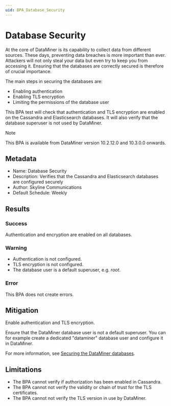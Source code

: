 ```yaml
---
uid: BPA_Database_Security
---
```


# Database Security

At the core of DataMiner is its capability to collect data from different sources. These days, preventing data breaches is more important than ever. Attackers will not only steal your data but even try to keep you from accessing it. Ensuring that the databases are correctly secured is therefore of crucial importance.

The main steps in securing the databases are:

- Enabling authentication
- Enabling TLS encryption
- Limiting the permissions of the database user

This BPA test will check that authentication and TLS encryption are enabled on the Cassandra and Elasticsearch databases. It will also verify that the database superuser is not used by DataMiner.

> [!NOTE]
> This BPA is available from DataMiner version 10.2.12.0 and 10.3.0.0 onwards.

## Metadata

- Name: Database Security
- Description: Verifies that the Cassandra and Elasticsearch databases are configured securely
- Author: Skyline Communications
- Default Schedule: Weekly

## Results

### Success

Authentication and encryption are enabled on all databases.

### Warning

- Authentication is not configured.
- TLS encryption is not configured.
- The database user is a default superuser, e.g. *root*.

### Error

This BPA does not create errors.

## Mitigation

Enable authentication and TLS encryption.

Ensure that the DataMiner database user is not a default superuser. You can for example create a dedicated "dataminer" database user and configure it in DataMiner.

For more information, see [Securing the DataMiner databases](https://aka.dataminer.services/DatabaseSecurity).

## Limitations

- The BPA cannot verify if authorization has been enabled in Cassandra.
- The BPA cannot not verify the validity or chain of trust for the TLS certificates.
- The BPA cannot not verify the TLS version in use by DataMiner.
